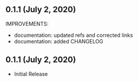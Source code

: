 ## 0.1.1 (July 2, 2020)

IMPROVEMENTS:

* documentation: updated refs and corrected links
* documentation: added CHANGELOG

## 0.1.1 (July 2, 2020)

* Initial Release
